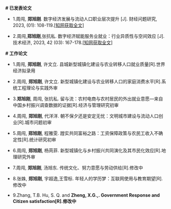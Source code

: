 
 __# 已发表论文__

- 1.周闯, <strong><strong>郑旭刚</strong></strong>. 数字经济发展与流动人口职业层次提升 [J]. 财经问题研究, 2023, (01): 108-119.[[知网获取全文]](https://kns.cnki.net/kcms2/article/abstract?v=v5HVlYuqh9qFCHSOXQ4YjwExyvgrneHEDVjjW-NOZvpBolCau4d3uV_3q1fyaKiyx57BN8Bx6OdskZyptCQJJi-6axdSah_bk0TZCJRTag3cgky9Sd9igaUlBbrj1ocU7x7iHDj3pWU011nGFRg09Q==&uniplatform=NZKPT&language=CHS)

- 2.周闯,<strong><strong>郑旭刚</strong></strong>,张抗私. 数字经济赋能服务业就业：行业异质性与空间效应 [J]. 技术经济, 2023, 42 (03): 167-178.[[知网获取全文]](https://kns.cnki.net/kcms2/article/abstract?v=v5HVlYuqh9ox5LyA_WN2w2JnN5j0NEi0D0KnoI2Axuhk9zw2qOD15snk5f9G7CFGu4_L0uJZxoSllMUPIvqp4LbOdA8xzb6JAPphbeDJEiZz-wZDXE8meeYHUCpEyyWLwvmsig9Wp-OSosRJtFVc8Q==&uniplatform=NZKPT&language=CHS)


 __# 工作论文__

 - 1.周闯, <strong><strong>郑旭刚</strong></strong>, 许文立. 县城新型城镇化建设与农业转移人口就业质量[R].世界经济拟录用
    
 - 2.周闯, <strong><strong>郑旭刚</strong></strong>, 许文立. 新型城镇化建设与农业转移人口的家庭消费水平[R].系统工程理论与实践外审
  
 - 3.<strong><strong>郑旭刚</strong></strong>, 周闯, 张抗私. 留与流：农村电商与农村居民的外出就业意愿—来自中国乡村振兴调查数据的证据[R].经济与管理研究初审
  
 - 4.周闯, <strong><strong>郑旭刚</strong></strong>, 代洋洋. 朝不保夕还是安定无忧：文明城市建设与流动人口创业[R].城市问题初审

 - 5.周闯, <strong><strong>郑旭刚</strong></strong>, 程雅雯. 蹚实共同富裕之路：工资保障政策与农民工收入不确定性[R].统计研究初审
  
 - 6.周闯, <strong><strong>郑旭刚</strong></strong>, 杨苘菲. 新型城镇化与乡村振兴共同演化及其市民化效应[R].地理研究外审

 - 7.周闯, <strong><strong>郑旭刚</strong></strong>, 汤旭东. 传统文化、努力意愿与劳动供给[R].修改中
 
 - 8.张姝, <strong><strong>郑旭刚</strong></strong>, 宇超逸,王雪标. 年轻人的学历梦：互联网使用与教育期望[R].修改中
  
 - 9.Zhang, T.B. Hu, S. Q. and <strong><strong>Zheng, X.G.<strong><strong>,. Government Response and Citizen satisfaction[R].修改中
  
